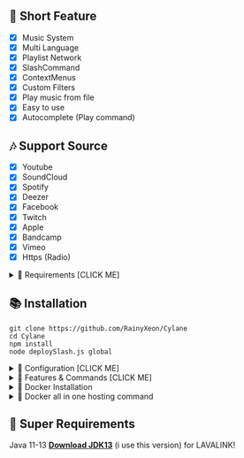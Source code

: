 ## 📑 Short Feature
- [x] Music System
- [x] Multi Language
- [x] Playlist Network
- [x] SlashCommand
- [x] ContextMenus
- [x] Custom Filters
- [x] Play music from file
- [x] Easy to use
- [x] Autocomplete (Play command)

## 🎶 Support Source
- [x] Youtube
- [x] SoundCloud
- [x] Spotify
- [x] Deezer
- [x] Facebook 
- [x] Twitch
- [x] Apple
- [x] Bandcamp
- [x] Vimeo
- [x] Https (Radio)

<details><summary>📎 Requirements [CLICK ME]</summary>
<p>

## 📎 Requirements

1. Node.js Version 16.6.0+ **[Download](https://nodejs.org/en/download/)**
2. Discord Bot Token **[Guide](https://discordjs.guide/preparations/setting-up-a-bot-application.html#creating-your-bot)**
3. LavaLink **[Guide](https://github.com/freyacodes/lavalink)** (i use this development version [Download](https://ci.fredboat.com/repository/downloadAll/Lavalink_Build/9311:id/artifacts.zip) )
4. MongoDB **[Download](https://www.mongodb.com/try/download/community)** (Download & install = Finish!)

## 🛑 Super Requirements 

Java 11-13 **[Download JDK13](http://www.mediafire.com/file/m6gk7aoq96db8g0/file)** (i use this version) for LAVALINK!

</p>
</details>

## 📚 Installation

```
git clone https://github.com/RainyXeon/Cylane
cd Cylane
npm install
node deploySlash.js global
```

<details><summary>📄 Configuration [CLICK ME]</summary>
<p>

## 📄 Configuration

> **OPTION 1️⃣**

Copy or Rename `.env.example` to `.env` and fill out the values:

```.env
# Bot
TOKEN=REPLACE_HERE
NP_REALTIME=false
LEAVE_TIMEOUT=120000
LANGUAGE=en
EMBED_COLOR=#000001

# Devloper
OWNER_ID=REPLACE_HERE

# Database
MONGO_URI=mongodb://127.0.0.1:27017/dreamvast
LIMIT_TRACK=50
LIMIT_PLAYLIST=10

# Spotify
SPOTIFY_ID=asdkjdoiuwdjaslkjdlksaajdlas
SPOTIFY_SECRET=fjwhuoefhnjksanheufidnwiudlhsjanwjdli

# Lavalink
NODE_URL=localhost:2333
NODE_NAME=MAIN
NODE_AUTH=123456
NODE_SECURE=false
```

> **OPTION 2️⃣**

Go to folder `settings` edit `config.js` and you can fill out the values:

```js
require("dotenv").config();
const { resolve } = require("path");

module.exports = {
    TOKEN: process.env.TOKEN || "YOUR_TOKEN",  // your bot token
    EMBED_COLOR: "#" + process.env.EMBED_COLOR || "#000001", //<= default is "#000001"

    OWNER_ID: process.env.OWNER_ID || "YOUR_CLIENT_ID", //your owner discord id example: "515490955801919488"

    NP_REALTIME: process.env.NP_REALTIME || "BOOLEAN", // "true" = realtime, "false" = not realtime :3 // WARNING: on set to "true" = laggy and bot will ratelimit if you have a lot of servers
    LEAVE_TIMEOUT: parseInt(process.env.LEAVE_TIMEOUT || "120000"), // leave timeout default "120000" = 2 minutes // 1000 = 1 seconds

    LANGUAGE: {
      defaultLocale: process.env.LANGUAGE || "en", // "en" = default language
      directory: resolve("./src/languages"), // <= location of language
    },

    DEV_ID: [], // if you want to use command bot only, you can put your id here example: ["123456789", "123456789"]

    MONGO_URI: process.env.MONGO_URI || "YOUR_MONGO_URI", // your mongo uri

    SPOTIFY_ID: process.env.SPOTIFY_ID,
    SPOTIFY_SECRET: process.env.SPOTIFY_SECRET,

    DEFAULT: ["yorushika", "yoasobi", "tuyu"],

    NODES: [
      {
        url: process.env.NODE_URL || 'lavalink-coders.ml:80',
        name: process.env.NODE_NAME || 'Main',
        auth: process.env.NODE_AUTH || 'coders',
        secure: parseBoolean(process.env.NODE_SECURE || 'false'),
        retryAmount: Infinity,
        retryDelay: 3000,
      },
    ],
}


function parseBoolean(value){
  if (typeof(value) === 'string'){
      value = value.trim().toLowerCase();
  }
  switch(value){
      case true:
      case "true":
          return true;
      default:
          return false;
  }
}
```
After installation or finishes all you can use `node .` to start the bot. or `Run Start.bat`

</p>
</details>

<details><summary>🔩 Features & Commands [CLICK ME]</summary>
<p>

## 🔩 Features & Commands

> Note: The default prefix is '/' (Slash Commands)

🎶 **Commands!** 

- Play (/play [song/url])
- Nowplaying (/nowplaying)
- Queue (/queue [page])
- Repeat (/loop type [current, all])
- Loopqueue (/loopall)
- Shuffle (/shuffle)
- Volume control (/volume [10 - 100])
- Pause (/pause)
- Resume (/resume)
- Skip (/skip)
- Skipto (/skipto [position])
- Clear (/musicclear)
- Join (/join)
- Leave (/leave)
- Forward (/forward [second])
- Seek (/seek [second])
- Rewind (/rewind [second])
- Replay (/replay)
- Search (/search [songname])
- 247 (/247)
- Previous (/previous)
- Autoplay (/autoplay)
- File play (/file-play [song file])

⏺ **Filter Commands!**
- Bass (/filter bass)
- Superbass (/filter superbass)
- Pop (/filter pop)
- Treblebass (/filter treblebass)
- Soft (/filter soft)
- Earrape (/filter earrape)
- Equalizer (/filter equalizer [14 bands])
- Speed (/filter speed [amount])
- Picth (/filter pitch [amount])
- Vaporwave (/filter vaporwave)
- Nightcore (/filter nightcore)
- Bassboost (/filter bassboost [-10 - 10])
- Rate (/filter rate)
- Reset (/filter reset)
- 3d (/filter 3d)
- China (/filter china)
- Chipmunk (/filter chipmunk)
- Darthvader (/filter darthvader)
- DoubleTime (/filter doubletime)
- SlowMotion (/filter slowmotion)
- Tremolo (/filter tremolo)
- Vibrate (/filter vibrate)
- Vibrato (/filter vibrato)
- Daycore (/filter daycore)
- Television (/filter Television)
	
📑 **Utilities Commands!**
- Restart (/restart) // (OWNER ONLY)
- Language (/language input: [language] ) // Example: en, th
- Control (/control input: [enable or disable (default: disable)])
- Setup (/setup type: [Create/Delete] )

📄 **Info Commands!**
- Developer (/developer)
- Invite (/invite)
- Ping (/ping)
- Status (/status)

📃 **Playlist Commands!**
- Create (/pl-create [name])
- Add (/pl-add [name] [link])
- Private (/pl-private [name])
- Public (/pl-public [name])
- Delete (/pl-delete [name])
- Import (/pl-import [name])
- Detail (/pl-detail [name])
- Remove (/pl-remove [name] [position])
- View (/pl-view)


</p>
</details>

<details><summary>🐋 Docker Installation</summary>
<p>

## 🐋 Docker Installation


### **1. What is Docker 🐋?**

Docker is an open platform for developing, shipping, and running applications. Docker enables you to separate your applications from your infrastructure so you can deliver software quickly. With Docker, you can manage your infrastructure in the same ways you manage your applications. By taking advantage of Docker’s methodologies for shipping, testing, and deploying code quickly, you can significantly reduce the delay between writing code and running it in production.

### **2. What are the advantages and disadvantages of docker?**
#### The Advantages:
- Consistency
- Automation
- Stability
- Saves Space
- Run multiple applications with just one virtual machine

#### The Disadvantages:
- Advances Quickly
- Learning Curve

### **3. Install Docker 🐋:**
---------------------------------------------
#### For windows:
**1. Go to the website https://docs.docker.com/docker-for-windows/install/ and download the docker file.**

> ***Note: A 64-bit processor and 4GB system RAM are the hardware prerequisites required to successfully run Docker on Windows 10.***

**2. Then, double-click on the Docker Desktop Installer.exe to run the installer.**

> ***Note: Suppose the installer (Docker Desktop Installer.exe) is not downloaded; you can get it from Docker Hub and run it whenever required.***

**3. Once you start the installation process, always enable Hyper-V Windows Feature on the Configuration page.**

**4. Then, follow the installation process to allow the installer and wait till the process is done.**

**5. After completion of the installation process, click Close and restart.**
##### Guide source: https://www.simplilearn.com/tutorials/docker-tutorial/install-docker-on-windows

---------------------------------------------
#### For linux (Ubuntu):
**1. Open the terminal on Ubuntu.**

**2. Remove any Docker files that are running in the system, using the following command:**

```
sudo apt-get remove docker docker-engine docker.io
```

**3. Check if the system is up-to-date using the following command:**

```
sudo apt-get update
```

**4. Install a few pre-requisite packages that allow apt to use packages over HTTPS using the following command:**
```
sudo apt install apt-transport-https ca-certificates curl software-properties-common
```


**5. Then add the GPG key for the Docker repository to your system:**
```
sudo add-apt-repository "deb [arch=amd64] https://download.docker.com/linux/ubuntu bionic stable"
```

**6. Update the packages list again with Docker packages from the newly added repo:**
```
sudo apt update
```

**7. Make sure you are about to install from the Docker repo instead of the default Ubuntu repo:**
```
apt-cache policy docker-ce
```
Example Output:
```
docker-ce:
  Installed: (none)
  Candidate: 18.03.1~ce~3-0~ubuntu
  Version table:
     18.03.1~ce~3-0~ubuntu 500
        500 https://download.docker.com/linux/ubuntu bionic/stable amd64 Packages

```

**8. Install Docker:**
```
sudo apt install docker-ce
```

**9. Check if Docker is installed and running:**
```
sudo systemctl status docker
```
Example Output:
```
● docker.service - Docker Application Container Engine
   Loaded: loaded (/lib/systemd/system/docker.service; enabled; vendor preset: enabled)
   Active: active (running) since Thu 2018-07-05 15:08:39 UTC; 2min 55s ago
     Docs: https://docs.docker.com
 Main PID: 10096 (dockerd)
    Tasks: 16
   CGroup: /system.slice/docker.service
           ├─10096 /usr/bin/dockerd -H fd://
           └─10113 docker-containerd --config /var/run/docker/containerd/containerd.toml
```
##### Guide source: https://viblo.asia/p/how-to-install-docker-on-ubuntu-RnB5pmJ7KPG


### **4. Install Dreamvast using Docker 🐋:**
---------------------------------------------
**1. Make sure you config the .env file or the config.js file in ./src/plugins/config.js**

**2. Change to the Discord bot project directory.**

**3. Build the docker container for the Discord bot.**
```
docker build -t cylane .
```

**4. Run the docker container.**
```
docker run -d cylane
```
---------------------------------------------

#### Basic commands:
**1. To build the docker container, using the following command: (Please remove the [] when you type the name)**
```
docker build -t [name] .
```

*The `-t` option is the tag name option.*

**2. To run the docker container, using the following command: (Please remove the [] when you type the name)**
```
docker run -d [name]
```

*The `-d` option is runs the container in detached mode (it runs in the background).*

**3. To list all docker processes and container id, using the following command:**
```
docker ps
```
**4. To see all docker container log, using the following command: (Please remove the [] when you paste the id)**
```
docker logs [container id]
```
**5. To stop the docker container, using the following command: (Please remove the [] when you paste the id)**
```
docker stop [container id]
```
**6. To restart the docker container, using the following command: (Please remove the [] when you paste the id)**
```
docker restart [container id]
```
**7. To remove the docker container, using the following command: (Please remove the [] when you paste the id)**
```
docker rm [container id]
```
---------------------------------------------
</p>
</details>

<details><summary>🐋 Docker all in one hosting command</summary>
<p>

### Installation

**1. Make sure you config the .env file or the config.js file in ./src/plugins/config.js**

**Example of .env file for docker hosting:**

```
# Bot
TOKEN=REPLACE_HERE
NP_REALTIME=false
LANGUAGE=en
EMBED_COLOR=#000001

# Devloper
OWNER_ID=REPLACE_HERE

LIMIT_TRACK=50
LIMIT_PLAYLIST=10

SPOTIFY_ID=asdkjdoiuwdjaslkjdlksaajdlas
SPOTIFY_SECRET=fjwhuoefhnjksanheufidnwiudlhsjanwjdli
```

**2. Use this command and you're done!**
```
docker-compose up -d --build
```

**All commands are exactly the same as the one above, just change from `docker` to `docker-compose` and change from `[container id]` to `[name]`**
</p>
</details>

## 🛑 Super Requirements 

Java 11-13 **[Download JDK13](http://www.mediafire.com/file/m6gk7aoq96db8g0/file)** (i use this version) for LAVALINK!
